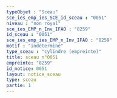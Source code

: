 ```yaml
---
typeObjet : "Sceau"
sce_ies_emp_ies_SCE_id_sceau : "0051"
niveau : "non royal"
sce_ies_EMP_n_Inv_IFAO : "8259"
id_sceau : "0051"
sce_ies_emp_ies_EMP_n_Inv_IFAO : "8259"
motif : "indéterminé"
type_sceau : "cylindre (empreinte)"
title: sceau n°0051
empreinte: "8259"
id_notice: 0051
layout: notice_sceau
type: sceau
partie: 1
---
```

